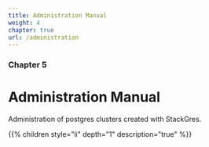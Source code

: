 ```yaml
---
title: Administration Manual
weight: 4
chapter: true
url: /administration
---
```


### Chapter 5

# Administration Manual

Administration of postgres clusters created with StackGres.

{{% children style="li" depth="1" description="true" %}}
